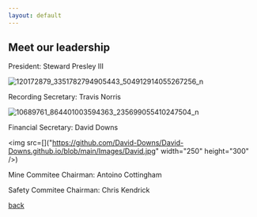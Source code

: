 ```yaml
---
layout: default
---
```


## Meet our leadership

President:
Steward Presley III

![120172879_3351782794905443_504912914055267256_n](https://user-images.githubusercontent.com/127059658/223015327-3b8ce732-df58-4069-87a9-0524e30a8c3a.jpg=250x250)



Recording Secretary:
Travis Norris

![10689761_864401003594363_235699055410247504_n](https://user-images.githubusercontent.com/127059658/223016605-50978e90-6db2-4e61-9edf-519befa6c6ec.jpg)


Financial Secretary:
David Downs 

<img src=[]("https://github.com/David-Downs/David-Downs.github.io/blob/main/Images/David.jpg" width="250" height="300" />)






Mine Commitee Chairman: 
Antoino Cottingham 




Safety Commitee Chairman:
Chris Kendrick 





[back](./)
